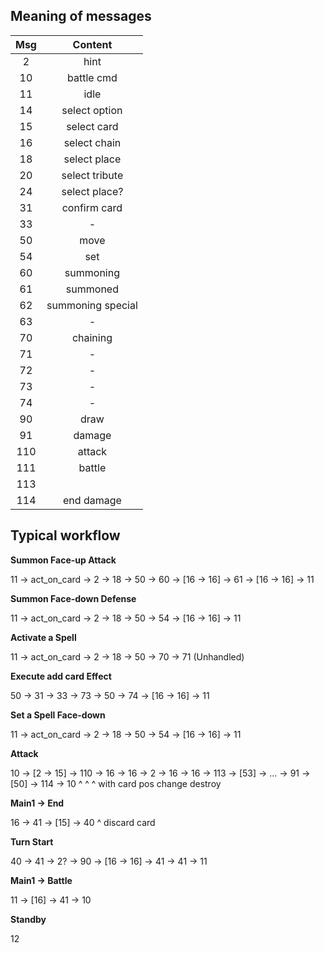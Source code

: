 ## Meaning of messages

|  Msg  |      Content      |
| :---: | :---------------: |
|   2   |       hint        |
|  10   |    battle cmd     |
|  11   |       idle        |
|  14   |   select option   |
|  15   |    select card    |
|  16   |   select chain    |
|  18   |   select place    |
|  20   |  select tribute   |
|  24   |   select place?   |
|  31   |   confirm card    |
|  33   |         -         |
|  50   |       move        |
|  54   |        set        |
|  60   |     summoning     |
|  61   |     summoned      |
|  62   | summoning special |
|  63   |         -         |
|  70   |     chaining      |
|  71   |         -         |
|  72   |         -         |
|  73   |         -         |
|  74   |         -         |
|  90   |       draw        |
|  91   |      damage       |
|  110  |      attack       |
|  111  |      battle       |
|  113  |                   |
|  114  |    end damage     |

## Typical workflow

**Summon Face-up Attack**

11 -> act_on_card -> 2 -> 18 -> 50 -> 60 -> [16 -> 16] -> 61 -> [16 -> 16] -> 11

**Summon Face-down Defense**

11 -> act_on_card -> 2 -> 18 -> 50 -> 54 -> [16 -> 16] -> 11

**Activate a Spell**

11 -> act_on_card -> 2 -> 18 -> 50 -> 70 -> 71 (Unhandled)

**Execute add card Effect**

50 -> 31 -> 33 -> 73 -> 50 -> 74 -> [16 -> 16] -> 11

**Set a Spell Face-down**

11 -> act_on_card -> 2 -> 18 -> 50 -> 54 -> [16 -> 16] -> 11

**Attack**

10 -> [2 -> 15] -> 110 -> 16 -> 16 -> 2 -> 16 -> 16 -> 113 -> [53] -> ... -> 91 -> [50] -> 114 -> 10
      ^                                                       ^                    ^
      with card                                               pos change           destroy

**Main1 -> End**

16 -> 41 -> [15] -> 40
            ^
            discard card

**Turn Start**

40 -> 41 -> 2? -> 90 -> [16 -> 16] -> 41 -> 41 -> 11

**Main1 -> Battle**

11 -> [16] -> 41 -> 10

**Standby**

12
